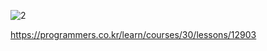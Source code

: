 ![2](https://user-images.githubusercontent.com/69049801/132118126-5dd88c12-d944-4f32-a8c9-b1d2900f4d86.PNG)

https://programmers.co.kr/learn/courses/30/lessons/12903
